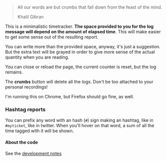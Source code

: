 > All our words are but crumbs that fall down from the feast of the mind.
>
> Khalil Gibran

This is a minimalistic timetracker. **The space provided to you for
the log message will depend on the amount of elapsed time**. This will
make easier to get some sense out of the resulting report.

You can write more than the provided space, anyway, it's just a
suggestion. But the extra text will be grayed in order to give more
sense of the actual quantity when you are reading.

You can close or reload the page, the current counter is reset, but
the log remains.

The **crumbs** button will delete all the logs. Don't be too attached
to your personal recordings!

I'm running this on Chrome, but Firefox should go fine, as well.

### Hashtag reports

You can prefix any word with an hash (`#`) sign making an hashtag, like in
`#myticket`, like in twitter. When you'll hover on that word, a sum of all the
time tagged with it will be shown.

#### About the code

See the [development notes](development.md)